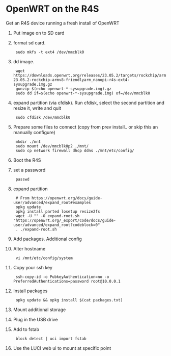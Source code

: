 OpenWRT on the R4S
==================

Get an R4S device running a fresh install of OpenWRT

1. Put image on to SD card

  1. format sd card.

          sudo mkfs -t ext4 /dev/mmcblk0

  2. dd image.

          wget https://downloads.openwrt.org/releases/23.05.2/targets/rockchip/armv8/openwrt-23.05.2-rockchip-armv8-friendlyarm_nanopi-r4s-ext4-sysupgrade.img.gz
          gunzip $(echo openwrt-*-sysupgrade.img).gz
          sudo dd if=$(echo openwrt-*-sysupgrade.img) of=/dev/mmcblk0

  3. expand partition (via cfdisk). Run cfdisk, select the second partition and resize it, write and quit

          sudo cfdisk /dev/mmcblk0

2. Prepare some files to connect (copy from prev install.. or skip this an manually configure)

        mkdir ./mnt
        sudo mount /dev/mmcblk0p2 ./mnt/
        sudo cp network firewall dhcp ddns ./mnt/etc/config/

3. Boot the R4S

  1. set a password

          passwd

  2. expand partition

          # From https://openwrt.org/docs/guide-user/advanced/expand_root#examples
          opkg update
          opkg install parted losetup resize2fs
          wget -U "" -O expand-root.sh "https://openwrt.org/_export/code/docs/guide-user/advanced/expand_root?codeblock=0"
          . ./expand-root.sh

4. Add packages. Additional config

  1. Alter hostname

          vi /mnt/etc/config/system

  2. Copy your ssh key

          ssh-copy-id -o PubkeyAuthentication=no -o PreferredAuthentications=password root@10.0.0.1

  3. Install packages

          opkg update && opkg install $(cat packages.txt)

5. Mount additional storage

  1. Plug in the USB drive

  2. Add to fstab

          block detect | uci import fstab

  3. Use the LUCI web ui to mount at specific point

